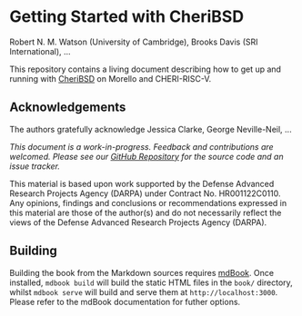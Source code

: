 <!-- ANCHOR: cover -->

# Getting Started with CheriBSD

Robert N. M. Watson (University of Cambridge), Brooks Davis (SRI International), ...

This repository contains a living document describing how to get up and
running with [CheriBSD](https://www.cheribsd.org/) on Morello and
CHERI-RISC-V.

## Acknowledgements

The authors gratefully acknowledge Jessica Clarke, George Neville-Neil, ...

*This document is a work-in-progress.  Feedback and contributions are
welcomed.  Please see our [GitHub
Repository](https://github.com/CTSRD-CHERI/cheribsd-getting-started) for the
source code and an issue tracker.*

This material is based upon work supported by the Defense Advanced
Research Projects Agency (DARPA) under Contract No. HR001122C0110. Any
opinions, findings and conclusions or recommendations expressed in this
material are those of the author(s) and do not necessarily reflect the
views of the Defense Advanced Research Projects Agency (DARPA).

<!-- ANCHOR_END: cover -->

## Building

Building the book from the Markdown sources requires
[mdBook](https://github.com/rust-lang/mdBook). Once installed, `mdbook build`
will build the static HTML files in the `book/` directory, whilst `mdbook
serve` will build and serve them at `http://localhost:3000`. Please refer to
the mdBook documentation for futher options.
